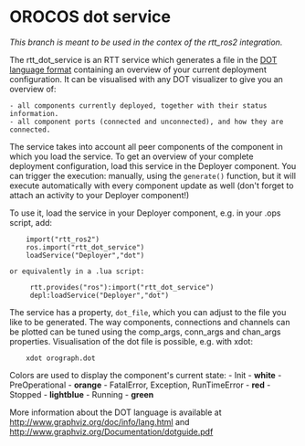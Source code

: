 # OROCOS dot service

_This branch is meant to be used in the contex of the rtt_ros2 integration._

The rtt_dot_service is an RTT service which generates a file in the [DOT language format]("http://www.graphviz.org/doc/info/lang.html") containing an overview of your current deployment configuration.
 It can be visualised with any DOT visualizer to give you an overview of:
 
    - all components currently deployed, together with their status information.
    - all component ports (connected and unconnected), and how they are connected.

The service takes into account all peer components of the component in which you load the service. To get an overview of your complete deployment configuration, load this service in the Deployer component. 
You can trigger the execution: manually, using the `generate()` function, but it will execute automatically with every component update as well (don't forget to attach an activity to your Deployer component!)

To use it, load the service in your Deployer component, e.g. in your .ops script, add:
```
    import("rtt_ros2")
    ros.import("rtt_dot_service")
    loadService("Deployer","dot")
```

    or equivalently in a .lua script:

 ```
      rtt.provides("ros"):import("rtt_dot_service")
      depl:loadService("Deployer","dot")
```

The service has a property, `dot_file`, which you can adjust to the file you like to be generated. The way components, connections and channels can be plotted can be tuned using the comp_args, conn_args and chan_args properties. Visualisation of the dot file is possible, e.g. with  xdot:
```
    xdot orograph.dot
```

Colors are used to display the component's current state:
     - Init - **white**
     - PreOperational - **orange**
     - FatalError, Exception, RunTimeError - **red**
     - Stopped - **lightblue** 
     - Running - **green**


More information about the DOT language is available at http://www.graphviz.org/doc/info/lang.html and http://www.graphviz.org/Documentation/dotguide.pdf
